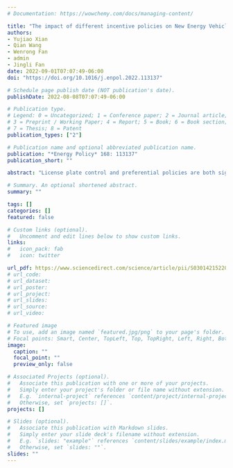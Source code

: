 ```yaml
---
# Documentation: https://wowchemy.com/docs/managing-content/

title: "The impact of different incentive policies on New Energy Vehicle demand in China’s gigantic cities"
authors: 
- Yujiao Xian
- Qian Wang
- Wenrong Fan
- admin
- Jingli Fan
date: 2022-09-01T07:07:49-06:00
doi: "https://doi.org/10.1016/j.enpol.2022.113137"

# Schedule page publish date (NOT publication's date).
publishDate: 2022-08-08T07:07:49-06:00

# Publication type.
# Legend: 0 = Uncategorized; 1 = Conference paper; 2 = Journal article;
# 3 = Preprint / Working Paper; 4 = Report; 5 = Book; 6 = Book section;
# 7 = Thesis; 8 = Patent
publication_types: ["2"]

# Publication name and optional abbreviated publication name.
publication: "*Energy Policy* 168: 113137"
publication_short: ""

abstract: "License plate control and preferential policies are both significant for promoting New Energy Vehicles (NEVs) in China, and it is important to be aware of the impact of different policies on NEV demand. This study first conducts a survey based on questionnaires answered by 572 residents from Beijing and Shanghai. The conditional-logit model and mixed-logit model are then utilized to analyze the impact of different incentive policies (i.e., auction, lottery and queueing), vehicle attributes, and consumer attributes on China's NEV demand in gigantic cities. The results show that, i) the incentive effect of license-plate auction for purchasing NEVs is better than that of license-plate lotteries and license-plate queueing. ii) there is an evident promotion by the tax exemption policies in Beijing and Shanghai. iii) people hope that the rate of change in subsidies for battery electric vehicles (BEVs) is tied to BEV recharge mileage. iv) among those who have a high demand for purchasing a vehicle, their primary purpose is to commute to work. v) those who have BEV, live in other cities, or have urgent purchasing needs are likely not to choose NEVs. Policy implications have been proposed to promote NEVs in China's gigantic cities."

# Summary. An optional shortened abstract.
summary: ""

tags: []
categories: []
featured: false

# Custom links (optional).
#   Uncomment and edit lines below to show custom links.
links:
#   icon_pack: fab
#   icon: twitter

url_pdf: https://www.sciencedirect.com/science/article/pii/S0301421522003627
# url_code:
# url_dataset:
# url_poster:
# url_project:
# url_slides:
# url_source:
# url_video:

# Featured image
# To use, add an image named `featured.jpg/png` to your page's folder. 
# Focal points: Smart, Center, TopLeft, Top, TopRight, Left, Right, BottomLeft, Bottom, BottomRight.
image:
  caption: ""
  focal_point: ""
  preview_only: false

# Associated Projects (optional).
#   Associate this publication with one or more of your projects.
#   Simply enter your project's folder or file name without extension.
#   E.g. `internal-project` references `content/project/internal-project/index.md`.
#   Otherwise, set `projects: []`.
projects: []

# Slides (optional).
#   Associate this publication with Markdown slides.
#   Simply enter your slide deck's filename without extension.
#   E.g. `slides: "example"` references `content/slides/example/index.md`.
#   Otherwise, set `slides: ""`.
slides: ""
---
```

